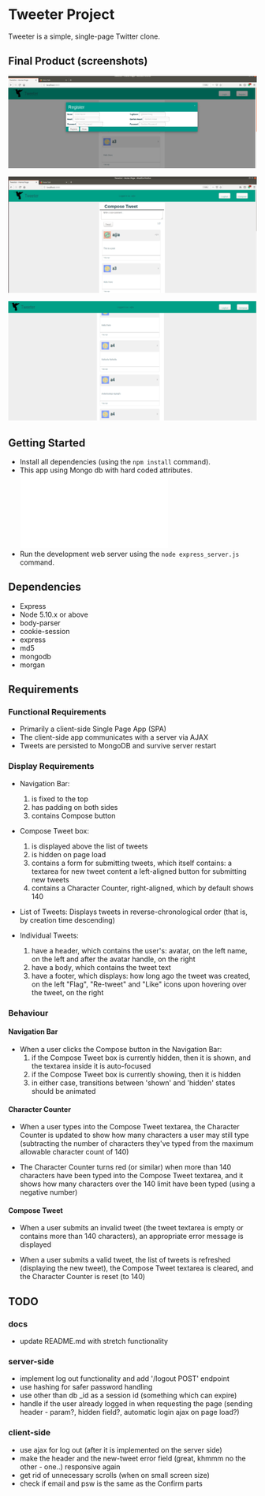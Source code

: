 # Tweeter Project

Tweeter is a simple, single-page Twitter clone.

## Final Product (screenshots)

!["Register"](docs/registrate.png) 

!["Create Your own twitter(clone) post!"](docs/write-a-comment.png)

!["See what other had written!](docs/browse.png)


## Getting Started


- Install all dependencies (using the `npm install` command).
- This app using Mongo db with hard coded attributes. !["Check and modify"](docs/server.index.js)
- Run the development web server using the `node express_server.js` command.


## Dependencies

- Express
- Node 5.10.x or above
- body-parser
- cookie-session
- express
- md5
- mongodb
- morgan

## Requirements

### Functional Requirements

-    Primarily a client-side Single Page App (SPA)
-    The client-side app communicates with a server via AJAX
-    Tweets are persisted to MongoDB and survive server restart

### Display Requirements

-    Navigation Bar:
      1.  is fixed to the top
      2.  has padding on both sides
      3.  contains Compose button

-    Compose Tweet box:
      1.  is displayed above the list of tweets
      2.  is hidden on page load
      3.  contains a form for submitting tweets, which itself contains:
            a textarea for new tweet content
            a left-aligned button for submitting new tweets
      4.  contains a Character Counter, right-aligned, which by default shows 140

-    List of Tweets:
      Displays tweets in reverse-chronological order (that is, by creation time descending)

-    Individual Tweets:
        1. have a header, which contains the user's:
            avatar, on the left
            name, on the left and after the avatar
            handle, on the right
        2. have a body, which contains the tweet text
        3. have a footer, which displays:
            how long ago the tweet was created, on the left
            "Flag", "Re-tweet" and "Like" icons upon hovering over the tweet, on the right

### Behaviour
#### Navigation Bar

-    When a user clicks the Compose button in the Navigation Bar:
      1.  if the Compose Tweet box is currently hidden, then it is shown, and the textarea inside it is auto-focused
      2.  if the Compose Tweet box is currently showing, then it is hidden
      3.  in either case, transitions between 'shown' and 'hidden' states should be animated

#### Character Counter

-    When a user types into the Compose Tweet textarea, the Character Counter is updated to show how many characters a user may still type (subtracting the number of characters they've typed from the maximum allowable character count of 140)

-    The Character Counter turns red (or similar) when more than 140 characters have been typed into the Compose Tweet textarea, and it shows how many characters over the 140 limit have been typed (using a negative number)

#### Compose Tweet

-    When a user submits an invalid tweet (the tweet textarea is empty or contains more than 140 characters), an appropriate error message is displayed

-    When a user submits a valid tweet, the list of tweets is refreshed (displaying the new tweet), the Compose Tweet textarea is cleared, and the Character Counter is reset (to 140)

## TODO

### docs

-    update README.md with stretch functionality

### server-side

-    implement log out functionality and add '/logout POST' endpoint
-    use hashing for safer password handling
-    use other than db _id as a session id (something which can expire)
-    handle if the user already logged in when requesting the page (sending header - param?, hidden field?, automatic login ajax on page load?)

### client-side

 -   use ajax for log out (after it is implemented on the server side)
 -   make the header and the new-tweet error field (great, khmmm no the other - one..) responsive again
 -   get rid of unnecessary scrolls (when on small screen size)
- check if email and psw is the same as the Confirm parts
